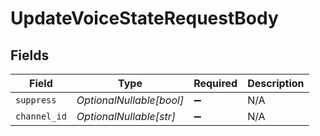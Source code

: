 # UpdateVoiceStateRequestBody


## Fields

| Field                    | Type                     | Required                 | Description              |
| ------------------------ | ------------------------ | ------------------------ | ------------------------ |
| `suppress`               | *OptionalNullable[bool]* | :heavy_minus_sign:       | N/A                      |
| `channel_id`             | *OptionalNullable[str]*  | :heavy_minus_sign:       | N/A                      |